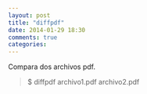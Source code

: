 ```yaml
---
layout: post
title: "diffpdf"
date: 2014-01-29 18:30
comments: true
categories: 
---
```

Compara dos archivos pdf.

>$ diffpdf archivo1.pdf archivo2.pdf


